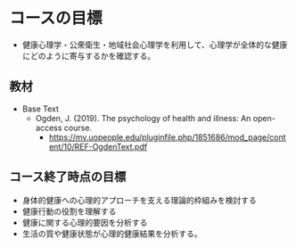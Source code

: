 # コースの目標

- 健康心理学・公衆衛生・地域社会心理学を利用して、心理学が全体的な健康にどのように寄与するかを確認する。

## 教材

- Base Text
  - Ogden, J. (2019). The psychology of health and illness: An open-access course.
    - <https://my.uopeople.edu/pluginfile.php/1851686/mod_page/content/10/REF-OgdenText.pdf>

## コース終了時点の目標

- 身体的健康への心理的アプローチを支える理論的枠組みを検討する
- 健康行動の役割を理解する
- 健康に関する心理的要因を分析する
- 生活の質や健康状態が心理的健康結果を分析する。

